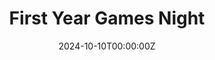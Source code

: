 ---
display_title: "First Year Games Night"
title: "First Year Games Night"
date: 2024-10-10T00:00:00Z
draft: false
layout: event
poster: "images/event_posters/2024-2025/first-year-games-night.png"
poster_cover: "contain"
poster_position: "center"
short_description: "Visit the CCSS lounge to play some fun board games with fellow first years"
start_time: "6:00 - 7:30 PM EST"
location: "HP4135"
location_link: "#comingsoon"
background: "images/orientation2018-min.jpeg"
publishdate: 2024-10-04
tags:
---